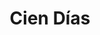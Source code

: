 ﻿---
title: "Cien Días"
permalink: periodes_429.html
layout: periode
dataInici: 1815-03-20
dataFi: 1815-06-28
sidebar: periodes
pares:
  - 318:
    title: "Guerras Napoleónicas"
    dataInici: "(1803-05-18)"
    dataFi: "(1815-06-18)"

fills:
  - 740:
    title: "Batalla de Ligny"
    dataInici: "(1815-06-16)"

  - 866:
    title: "Batalla de Quatre Bras"
    dataInici: "(1815-06-16)"

  - 430:
    title: "Batalla de Waterloo"
    dataInici: "(1815-06-18)"

jocsPrincipals:
  - title: "The Emperor Returns"
    bggId: 5698
    dataInici: 
    dataFi: 

  - title: "Hundred Days Battles"
    bggId: 1697
    dataInici: 
    dataFi: 

  - title: "Beyond Waterloo"
    bggId: 103039
    dataInici: 
    dataFi: 

jocsEscenaris:
jocsEpoca:
jocsEpocaEscenaris:
---
